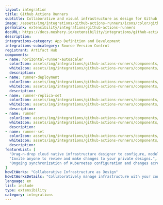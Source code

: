```yaml
---
layout: integration
title: Github Actions Runners
subtitle: Collaborative and visual infrastructure as design for Github Actions Runners
image: /assets/img/integrations/github-actions-runners/icons/color/github-actions-runners-color.svg
permalink: extensibility/integrations/github-actions-runners
docURL: https://docs.meshery.io/extensibility/integrations/github-actions-runners
description: 
integrations-category: App Definition and Development
integrations-subcategory: Source Version Control
registrant: Artifact Hub
components: 
- name: horizontal-runner-autoscaler
  colorIcon: assets/img/integrations/github-actions-runners/components/horizontal-runner-autoscaler/icons/color/horizontal-runner-autoscaler-color.svg
  whiteIcon: assets/img/integrations/github-actions-runners/components/horizontal-runner-autoscaler/icons/white/horizontal-runner-autoscaler-white.svg
  description: 
- name: runner-deployment
  colorIcon: assets/img/integrations/github-actions-runners/components/runner-deployment/icons/color/runner-deployment-color.svg
  whiteIcon: assets/img/integrations/github-actions-runners/components/runner-deployment/icons/white/runner-deployment-white.svg
  description: 
- name: runner-replica-set
  colorIcon: assets/img/integrations/github-actions-runners/components/runner-replica-set/icons/color/runner-replica-set-color.svg
  whiteIcon: assets/img/integrations/github-actions-runners/components/runner-replica-set/icons/white/runner-replica-set-white.svg
  description: 
- name: runner
  colorIcon: assets/img/integrations/github-actions-runners/components/runner/icons/color/runner-color.svg
  whiteIcon: assets/img/integrations/github-actions-runners/components/runner/icons/white/runner-white.svg
  description: 
- name: runner-set
  colorIcon: assets/img/integrations/github-actions-runners/components/runner-set/icons/color/runner-set-color.svg
  whiteIcon: assets/img/integrations/github-actions-runners/components/runner-set/icons/white/runner-set-white.svg
  description: 
featureList: [
  "Drag-n-drop cloud native infrastructure designer to configure, model, and deploy your workloads.",
  "Invite anyone to review and make changes to your private designs.",
  "Ongoing synchronization of Kubernetes configuration and changes across any number of clusters."
]
howItWorks: "Collaborative Infrastructure as Design"
howItWorksDetails: "Collaboratively manage infrastructure with your coworkers synchronously sharing the same designs."
language: en
list: include
type: extensibility
category: integrations
---
```


